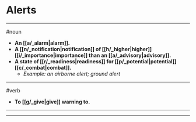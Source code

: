 # Alerts
---
#noun
- **An [[a/_alarm|alarm]].**
- **A [[n/_notification|notification]] of [[h/_higher|higher]] [[i/_importance|importance]] than an [[a/_advisory|advisory]].**
- **A state of [[r/_readiness|readiness]] for [[p/_potential|potential]] [[c/_combat|combat]].**
	- _Example: an airborne alert; ground alert_
---
#verb
- **To [[g/_give|give]] warning to.**
---
---
